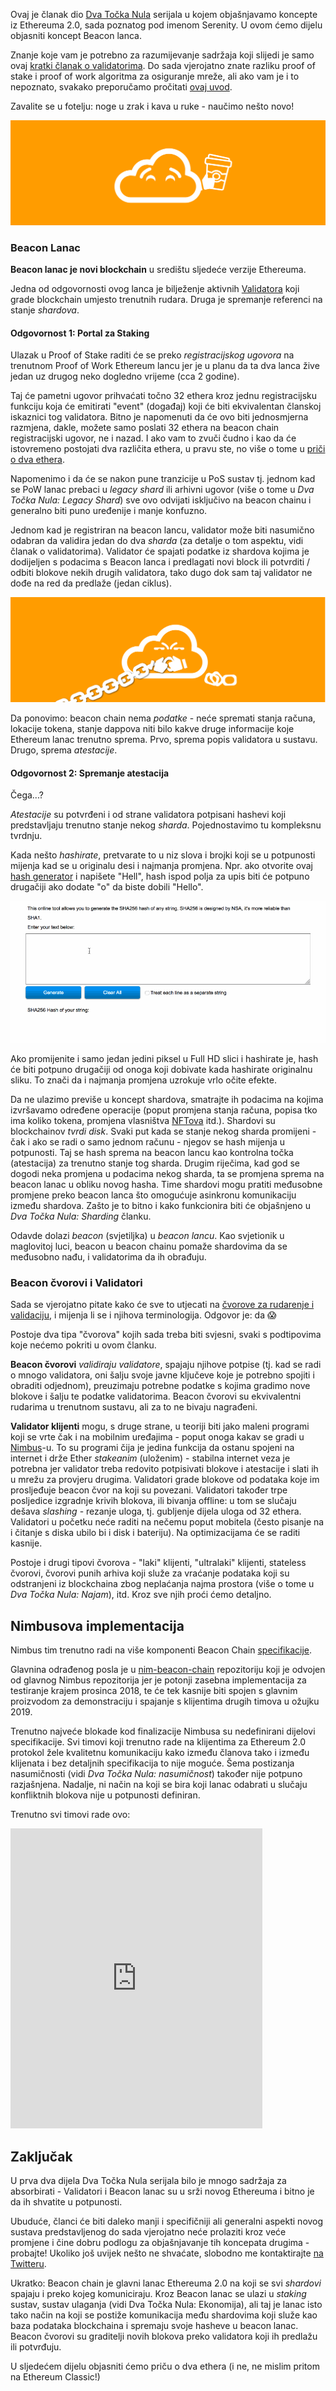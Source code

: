 Ovaj je članak dio [Dva Točka Nula](https://bitfalls.com/hr/tag/two-point-oh/) serijala u kojem objašnjavamo koncepte iz Ethereuma 2.0, sada poznatog pod imenom Serenity. U ovom ćemo dijelu objasniti koncept Beacon lanca.

Znanje koje vam je potrebno za razumijevanje sadržaja koji slijedi je samo ovaj [kratki članak o validatorima](https://bitfalls.com/hr/2018/11/29/dva-tocka-nula-sto-su-to-ethereum-validatori/). Do sada vjerojatno znate razliku proof of stake i proof of work algoritma za osiguranje mreže, ali ako vam je i to nepoznato, svakako preporučamo pročitati [ovaj uvod](https://bitfalls.com/hr/2018/04/24/whats-the-difference-between-proof-of-work-pow-proof-of-stake-pos-and-delegated-pos/).

Zavalite se u fotelju: noge u zrak i kava u ruke - naučimo nešto novo!

![Kava spremna?](../images/01.png)

### Beacon Lanac

**Beacon lanac je novi blockchain** u središtu sljedeće verzije Ethereuma.

Jedna od odgovornosti ovog lanca je bilježenje aktivnih [Validatora](https://bitfalls.com/hr/2018/11/29/dva-tocka-nula-sto-su-to-ethereum-validatori/) koji grade blockchain umjesto trenutnih rudara. Druga je spremanje referenci na stanje _shardova_.

#### Odgovornost 1: Portal za Staking

Ulazak u Proof of Stake raditi će se preko _registracijskog ugovora_ na trenutnom Proof of Work Ethereum lancu jer je u planu da ta dva lanca žive jedan uz drugog neko dogledno vrijeme (cca 2 godine).

Taj će pametni ugovor prihvaćati točno 32 ethera kroz jednu registracijsku funkciju koja će emitirati "event" (događaj) koji će biti ekvivalentan članskoj iskaznici  tog validatora. Bitno je napomenuti da će ovo biti jednosmjerna razmjena, dakle, možete samo poslati 32 ethera na beacon chain registracijski ugovor, ne i nazad. I ako vam to zvuči čudno i kao da će istovremeno postojati dva različita ethera, u pravu ste, no više o tome u [priči o dva ethera](https://our.status.im/two-point-oh-the-tale-of-two-ethers/).

Napomenimo i da će se nakon pune tranzicije u PoS sustav tj. jednom kad se PoW lanac prebaci u _legacy shard_ ili arhivni ugovor (više o tome u _Dva Točka Nula: Legacy Shard_) sve ovo odvijati isključivo na beacon chainu i generalno biti puno uređenije i manje konfuzno.

Jednom kad je registriran na beacon lancu, validator može biti nasumično odabran da validira jedan do dva _sharda_ (za detalje o tom aspektu, vidi članak o validatorima). Validator će spajati podatke iz shardova kojima je dodijeljen s podacima s Beacon lanca i predlagati novi block ili potvrditi / odbiti blokove nekih drugih validatora, tako dugo dok sam taj validator ne dođe na red da predlaže (jedan ciklus).

![Produljivanje lanca](../images/02.png)

Da ponovimo: beacon chain nema _podatke_ - neće spremati stanja računa, lokacije tokena, stanje dappova niti bilo kakve druge informacije koje Ethereum lanac trenutno sprema. Prvo, sprema popis validatora u sustavu. Drugo, sprema _atestacije_.

#### Odgovornost 2: Spremanje atestacija

Čega...?

_Atestacije_ su potvrđeni i od strane validatora potpisani hashevi koji predstavljaju trenutno stanje nekog _sharda_. Pojednostavimo tu kompleksnu tvrdnju.

Kada nešto _hashirate_, pretvarate to u niz slova i brojki koji se u potpunosti mijenja kad se u originalu desi i najmanja promjena. Npr. ako otvorite ovaj [hash generator](https://passwordsgenerator.net/sha256-hash-generator/) i napišete "Hell", hash ispod polja za upis biti će potpuno drugačiji ako dodate "o" da biste dobili "Hello".

![](../images/hash.gif)

Ako promijenite i samo jedan jedini piksel u Full HD slici i hashirate je, hash će biti potpuno drugačiji od onoga koji dobivate kada hashirate originalnu sliku. To znači da i najmanja promjena uzrokuje vrlo očite efekte.

Da ne ulazimo previše u koncept shardova, smatrajte ih podacima na kojima izvršavamo određene operacije (poput promjena stanja računa, popisa tko ima koliko tokena, promjena vlasništva [NFTova](https://bitfalls.com/hr/2018/10/15/the-last-nft-non-fungible-token-explanation-post-youll-ever-need/) itd.). Shardovi su blockchainov _tvrdi disk_. Svaki put kada se stanje nekog sharda promijeni - čak i ako se radi o samo jednom računu - njegov se hash mijenja u potpunosti. Taj se hash sprema na beacon lancu kao kontrolna točka (atestacija) za trenutno stanje tog sharda. Drugim riječima, kad god se dogodi neka promjena u podacima nekog sharda, ta se promjena sprema na beacon lanac u obliku novog hasha. Time shardovi mogu pratiti međusobne promjene preko beacon lanca što omogućuje asinkronu komunikaciju između shardova. Zašto je to bitno i kako funkcionira biti će objašnjeno u _Dva Točka Nula: Sharding_ članku.

Odavde dolazi _beacon_ (svjetiljka) u _beacon lancu_. Kao svjetionik u maglovitoj luci, beacon u beacon chainu pomaže shardovima da se međusobno nađu, i validatorima da ih obrađuju.

### Beacon čvorovi i Validatori

Sada se vjerojatno pitate kako će sve to utjecati na [čvorove za rudarenje i validaciju](https://bitfalls.com/hr/2017/11/26/whats-bitcoin-node-mining-vs-validation/), i mijenja li se i njihova terminologija. Odgovor je: da 😱

Postoje dva tipa "čvorova" kojih sada treba biti svjesni, svaki s podtipovima koje nećemo pokriti u ovom članku.

**Beacon čvorovi** _validiraju validatore_, spajaju njihove potpise (tj. kad se radi o mnogo validatora, oni šalju svoje javne ključeve koje je potrebno spojiti i obraditi odjednom), preuzimaju potrebne podatke s kojima gradimo nove blokove i šalju te podatke validatorima. Beacon čvorovi su ekvivalentni rudarima u trenutnom sustavu, ali za to ne bivaju nagrađeni.

**Validator klijenti** mogu, s druge strane, u teoriji biti jako maleni programi koji se vrte čak i na mobilnim uređajima - poput onoga kakav se gradi u [Nimbus](https://bitfalls.com/hr/2018/11/10/nimbus-for-newbies/)-u. To su programi čija je jedina funkcija da ostanu spojeni na internet i drže Ether _stakeanim_ (uloženim) - stabilna internet veza je potrebna jer validator treba redovito potpisivati blokove i atestacije i slati ih u mrežu za provjeru drugima. Validatori grade blokove od podataka koje im prosljeđuje beacon čvor na koji su povezani. Validatori također trpe posljedice izgradnje krivih blokova, ili bivanja offline: u tom se slučaju dešava _slashing_ - rezanje uloga, tj. gubljenje dijela uloga od 32 ethera. Validatori u početku neće raditi na nečemu poput mobitela (često pisanje na i čitanje s diska ubilo bi i disk i bateriju). Na optimizacijama će se raditi kasnije.

Postoje i drugi tipovi čvorova - "laki" klijenti, "ultralaki" klijenti, stateless čvorovi, čvorovi punih arhiva koji služe za vraćanje podataka koji su odstranjeni iz blockchaina zbog neplaćanja najma prostora (više o tome u _Dva Točka Nula: Najam_), itd. Kroz sve njih proći ćemo detaljno.

## Nimbusova implementacija

Nimbus tim trenutno radi na više komponenti Beacon Chain [specifikacije](https://github.com/ethereum/eth2.0-specs/blob/master/specs/beacon-chain.md).

Glavnina odrađenog posla je u [nim-beacon-chain](https://github.com/status-im/nim-beacon-chain) repozitoriju koji je odvojen od glavnog Nimbus repozitorija jer je potonji zasebna implementacija za testiranje krajem prosinca 2018, te će tek kasnije biti spojen s glavnim proizvodom za demonstraciju i spajanje s klijentima drugih timova u ožujku 2019.

Trenutno najveće blokade kod finalizacije Nimbusa su nedefinirani dijelovi specifikacije. Svi timovi koji trenutno rade na klijentima za Ethereum 2.0 protokol žele kvalitetnu komunikaciju kako između članova tako i između klijenata i bez detaljnih specifikacija to nije moguće. Šema postizanja nasumičnosti (vidi _Dva Točka Nula: nasumičnost_) također nije potpuno razjašnjena. Nadalje, ni način na koji se bira koji lanac odabrati u slučaju konfliktnih blokova nije u potpunosti definiran.

Trenutno svi timovi rade ovo:

<iframe src="https://giphy.com/embed/WkXTjAYa7b34A" width="403" height="480" frameBorder="0" class="giphy-embed" allowFullScreen></iframe>

## Zaključak

U prva dva dijela Dva Točka Nula serijala bilo je mnogo sadržaja za absorbirati - Validatori i Beacon lanac su u srži novog Ethereuma i bitno je da ih shvatite u potpunosti.

Ubuduće, članci će biti daleko manji i specifičniji ali generalni aspekti novog sustava predstavljenog do sada vjerojatno neće prolaziti kroz veće promjene i čine dobru podlogu za objašnjavanje tih koncepata drugima - probajte! Ukoliko još uvijek nešto ne shvaćate, slobodno me kontaktirajte [na Twitteru](https://twitter.com/bitfalls).

Ukratko: Beacon chain je glavni lanac Ethereuma 2.0 na koji se svi _shardovi_ spajaju i preko kojeg komuniciraju. Kroz Beacon lanac se ulazi u _staking_ sustav, sustav ulaganja (vidi Dva Točka Nula: Ekonomija), ali taj je lanac isto tako način na koji se postiže komunikacija među shardovima koji služe kao baza podataka blockchaina i spremaju svoje hasheve u beacon lanac. Beacon čvorovi su graditelji novih blokova preko validatora koji ih predlažu ili potvrđuju.

U sljedećem dijelu objasniti ćemo priču o dva ethera (i ne, ne mislim pritom na Ethereum Classic!)